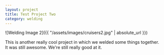 ```yaml
---
layout: project
title: Test Project Two
category: welding
---
```


![Welding Image 2]({{ "/assets/images/cruisers2.jpg" | absolute_url }})

This is another really cool project in which we welded some things together. It was still awesome. We're still really good at it.